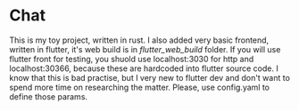 # Chat
This is my toy project, written in rust. I also added very basic frontend, written in flutter, it's web build is in *flutter_web_build* folder. If you will use flutter front for testing, you shuold use localhost:3030 for http and localhost:30366, because these are hardcoded into flutter source code. I know that this is bad practise, but I very new to flutter dev and don't want to spend more time on researching the matter. Please, use config.yaml to define those params.

